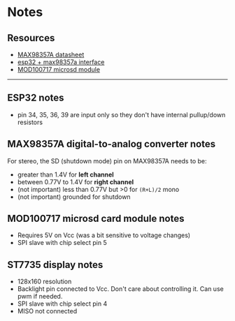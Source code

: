 # Notes

## Resources
- [MAX98357A datasheet](https://www.analog.com/media/en/technical-documentation/data-sheets/MAX98357A-MAX98357B.pdf)
- [esp32 + max98357a interface](https://circuitdigest.com/fullimage?i=circuitdiagram_mic/Interface-MAX98357A-I2S-Module-with-ESP32.png)
- [MOD100717 microsd module](https://components101.com/modules/micro-sd-card-module-pinout-features-datasheet-alternatives)
---

## ESP32 notes
- pin 34, 35, 36, 39 are input only so they don't have internal pullup/down resistors

## MAX98357A digital-to-analog converter notes
For stereo, the SD (shutdown mode) pin on MAX98357A needs to be:
- greater than 1.4V for **left channel**
- between 0.77V to 1.4V for **right channel**
- (not important) less than 0.77V but >0 for `(R+L)/2` mono
- (not important) grounded for shutdown

## MOD100717 microsd card module notes
- Requires 5V on Vcc (was a bit sensitive to voltage changes)
- SPI slave with chip select pin 5

## ST7735 display notes
- 128x160 resolution
- Backlight pin connected to Vcc. Don't care about controlling it. Can use pwm if needed.
- SPI slave with chip select pin 4
- MISO not connected

